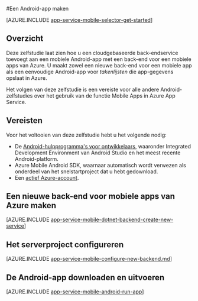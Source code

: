 <properties
    pageTitle="Een Android-app maken in Azure App Service Mobile Apps | Microsoft Azure"
    description="Volg deze zelfstudie om aan de slag te gaan met back-ends voor mobiele apps van Azure voor Android-ontwikkeling."
    services="app-service\mobile"
    documentationCenter="android"
    authors="RickSaling"
    manager="erikre"
    editor=""/>

<tags
    ms.service="app-service-mobile"
    ms.workload="na"
    ms.tgt_pltfrm="mobile-android"
    ms.devlang="java"
    ms.topic="hero-article"
    ms.date="08/17/2016"
    ms.author="ricksal"/>

#Een Android-app maken

[AZURE.INCLUDE [app-service-mobile-selector-get-started](../../includes/app-service-mobile-selector-get-started.md)]

## Overzicht

Deze zelfstudie laat zien hoe u een cloudgebaseerde back-endservice toevoegt aan een mobiele Android-app met een back-end voor een mobiele apps van Azure.  U maakt zowel een nieuwe back-end voor een mobiele app als een eenvoudige Android-app voor _takenlijsten_ die app-gegevens opslaat in Azure.

Het volgen van deze zelfstudie is een vereiste voor alle andere Android-zelfstudies over het gebruik van de functie Mobile Apps in Azure App Service.

## Vereisten

Voor het voltooien van deze zelfstudie hebt u het volgende nodig:

* De [Android-hulpprogramma's voor ontwikkelaars](https://developer.android.com/sdk/index.html), waaronder Integrated Development Environment van Android Studio en het meest recente Android-platform.
* Azure Mobile Android SDK, waarnaar automatisch wordt verwezen als onderdeel van het snelstartproject dat u hebt gedownload.
* Een [actief Azure-account](https://azure.microsoft.com/pricing/free-trial/).

## Een nieuwe back-end voor mobiele apps van Azure maken

[AZURE.INCLUDE [app-service-mobile-dotnet-backend-create-new-service](../../includes/app-service-mobile-dotnet-backend-create-new-service.md)]

## Het serverproject configureren

[AZURE.INCLUDE [app-service-mobile-configure-new-backend.md](../../includes/app-service-mobile-configure-new-backend.md)]

## De Android-app downloaden en uitvoeren

[AZURE.INCLUDE [app-service-mobile-android-run-app](../../includes/app-service-mobile-android-run-app.md)]


<!-- Images. -->

<!-- URLs -->
[Azure Portal]: https://portal.azure.com/
[Visual Studio Community 2013]: https://go.microsoft.com/fwLink/p/?LinkID=534203



<!--HONumber=ago16_HO5-->


